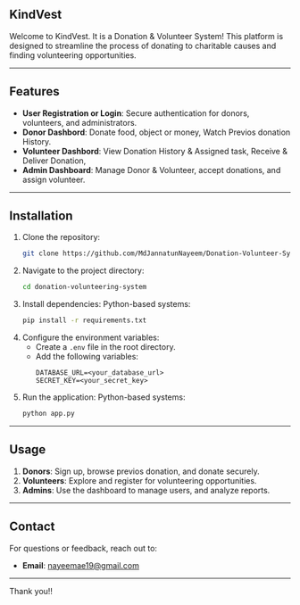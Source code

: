 ## KindVest

Welcome to KindVest. It is a Donation & Volunteer System! This platform is designed to streamline 
the process of donating to charitable causes and finding volunteering opportunities. 

---

## Features

- **User Registration or Login**: Secure authentication for donors, volunteers, and administrators.
- **Donor Dashbord**: Donate food, object or money, Watch Previos donation History.
- **Volunteer Dashbord**: View Donation History & Assigned task, Receive & Deliver Donation, 
- **Admin Dashboard**: Manage Donor & Volunteer, accept donations, and assign volunteer.

---

## Installation

1. Clone the repository:
   ```bash
   git clone https://github.com/MdJannatunNayeem/Donation-Volunteer-System
   ```
2. Navigate to the project directory:
   ```bash
   cd donation-volunteering-system
   ```
3. Install dependencies:
   Python-based systems:
   ```bash
   pip install -r requirements.txt
   ```
6. Configure the environment variables:
   - Create a `.env` file in the root directory.
   - Add the following variables:
     ```env
     DATABASE_URL=<your_database_url>
     SECRET_KEY=<your_secret_key>
     ```
7. Run the application:
   Python-based systems:
   ```bash
   python app.py
   ```

---

## Usage

1. **Donors**: Sign up, browse previos donation, and donate securely.
2. **Volunteers**: Explore and register for volunteering opportunities.
3. **Admins**: Use the dashboard to manage users, and analyze reports.

---

## Contact

For questions or feedback, reach out to:
- **Email**: nayeemae19@gmail.com

---

Thank you!!

